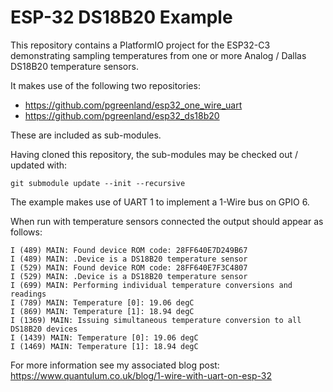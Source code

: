 # ESP-32 DS18B20 Example

This repository contains a PlatformIO project for the ESP32-C3 demonstrating sampling temperatures from one or more Analog / Dallas DS18B20 temperature sensors.

It makes use of the following two repositories:

* https://github.com/pgreenland/esp32_one_wire_uart
* https://github.com/pgreenland/esp32_ds18b20

These are included as sub-modules.

Having cloned this repository, the sub-modules may be checked out / updated with:

```
git submodule update --init --recursive
```

The example makes use of UART 1 to implement a 1-Wire bus on GPIO 6.

When run with temperature sensors connected the output should appear as follows:

```
I (489) MAIN: Found device ROM code: 28FF640E7D249B67
I (489) MAIN: .Device is a DS18B20 temperature sensor
I (529) MAIN: Found device ROM code: 28FF640E7F3C4807
I (529) MAIN: .Device is a DS18B20 temperature sensor
I (699) MAIN: Performing individual temperature conversions and readings
I (789) MAIN: Temperature [0]: 19.06 degC
I (869) MAIN: Temperature [1]: 18.94 degC
I (1369) MAIN: Issuing simultaneous temperature conversion to all DS18B20 devices
I (1439) MAIN: Temperature [0]: 19.06 degC
I (1469) MAIN: Temperature [1]: 18.94 degC
```

For more information see my associated blog post: https://www.quantulum.co.uk/blog/1-wire-with-uart-on-esp-32

